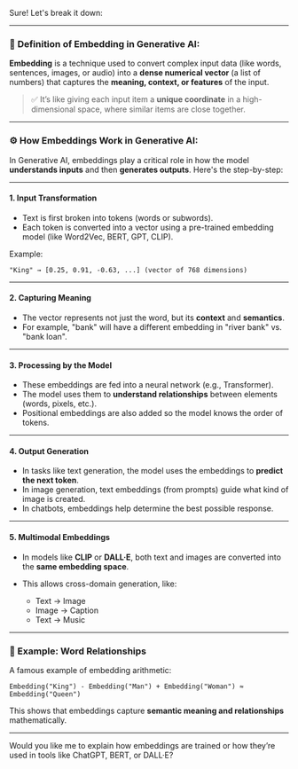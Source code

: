 Sure! Let's break it down:

---

### 📘 **Definition of Embedding in Generative AI:**

**Embedding** is a technique used to convert complex input data (like words, sentences, images, or audio) into a **dense numerical vector** (a list of numbers) that captures the **meaning, context, or features** of the input.

> ✅ It’s like giving each input item a **unique coordinate** in a high-dimensional space, where similar items are close together.

---

### ⚙️ **How Embeddings Work in Generative AI:**

In Generative AI, embeddings play a critical role in how the model **understands inputs** and then **generates outputs**. Here's the step-by-step:

---

#### 1. **Input Transformation**

* Text is first broken into tokens (words or subwords).
* Each token is converted into a vector using a pre-trained embedding model (like Word2Vec, BERT, GPT, CLIP).

Example:

```
"King" → [0.25, 0.91, -0.63, ...] (vector of 768 dimensions)
```

---

#### 2. **Capturing Meaning**

* The vector represents not just the word, but its **context** and **semantics**.
* For example, "bank" will have a different embedding in "river bank" vs. "bank loan".

---

#### 3. **Processing by the Model**

* These embeddings are fed into a neural network (e.g., Transformer).
* The model uses them to **understand relationships** between elements (words, pixels, etc.).
* Positional embeddings are also added so the model knows the order of tokens.

---

#### 4. **Output Generation**

* In tasks like text generation, the model uses the embeddings to **predict the next token**.
* In image generation, text embeddings (from prompts) guide what kind of image is created.
* In chatbots, embeddings help determine the best possible response.

---

#### 5. **Multimodal Embeddings**

* In models like **CLIP** or **DALL·E**, both text and images are converted into the **same embedding space**.
* This allows cross-domain generation, like:

  * Text → Image
  * Image → Caption
  * Text → Music

---

### 🧠 Example: Word Relationships

A famous example of embedding arithmetic:

```
Embedding("King") - Embedding("Man") + Embedding("Woman") ≈ Embedding("Queen")
```

This shows that embeddings capture **semantic meaning and relationships** mathematically.

---

Would you like me to explain how embeddings are trained or how they’re used in tools like ChatGPT, BERT, or DALL·E?
